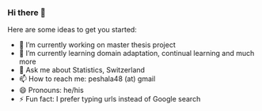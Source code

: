 ### Hi there 👋

Here are some ideas to get you started:

- 🔭 I’m currently working on master thesis project
- 🌱 I’m currently learning domain adaptation, continual learning and much more
- 💬 Ask me about Statistics, Switzerland
- 📫 How to reach me: peshala48 (at) gmail
- 😄 Pronouns: he/his
- ⚡ Fun fact: I prefer typing urls instead of Google search
